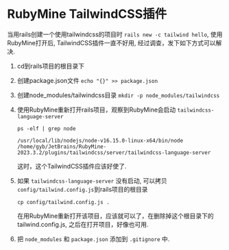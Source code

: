 # RubyMine TailwindCSS插件

当用rails创建一个使用tailwindcss的项目时 `rails new -c tailwind hello`, 
使用RubyMine打开后, TailwindCSS插件一直不好用, 经过调查，发下如下方式可以解决.

1. cd到rails项目的根目录下

2. 创建package.json文件
   `echo "{}" >> package.json`

3. 创建node_modules/tailwindcss目录
   `mkdir -p node_modules/tailwindcss`

4. 使用RubyMine重新打开rails项目，观察到RubyMine会启动
`tailwindcss-language-server`

   `ps -elf | grep node`
   
   `/usr/local/lib/nodejs/node-v16.15.0-linux-x64/bin/node /home/gyb/JetBrains/RubyMine-2023.3.2/plugins/tailwindcss/server/tailwindcss-language-server`

   这时，这个TailwindCSS插件应该好使了.

5. 如果 `tailwindcss-language-server` 没有启动, 可以拷贝`config/tailwind.config.js`到rails项目的根目录

   `cp config/tailwind.config.js .` 
   
   在用RubyMine重新打开该项目，应该就可以了，在删除掉这个根目录下的
   tailwind.config.js, 之后在打开项目，好像也可用.

6. 把 `node_modules` 和 `package.json` 添加到 `.gitignore` 中.
